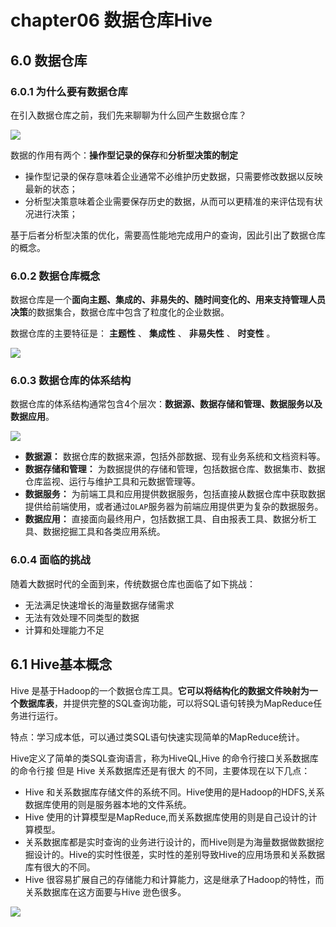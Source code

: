 # chapter06 数据仓库Hive

## 6.0 数据仓库

### 6.0.1 为什么要有数据仓库

在引入数据仓库之前，我们先来聊聊为什么回产生数据仓库？

![](https://gitee.com/shenhao-stu/Big-Data/raw/master/doc_imgs/ch6.0.1.png)

数据的作用有两个：**操作型记录的保存**和**分析型决策的制定**

- 操作型记录的保存意味着企业通常不必维护历史数据，只需要修改数据以反映最新的状态；
- 分析型决策意味着企业需要保存历史的数据，从而可以更精准的来评估现有状况进行决策；

基于后者分析型决策的优化，需要高性能地完成用户的查询，因此引出了数据仓库的概念。

### 6.0.2 数据仓库概念

数据仓库是一个**面向主题、集成的、非易失的、随时间变化的、用来支持管理人员决策**的数据集合，数据仓库中包含了粒度化的企业数据。

数据仓库的主要特征是： **主题性** 、 **集成性** 、 **非易失性** 、 **时变性** 。

![](https://gitee.com/shenhao-stu/Big-Data/raw/master/doc_imgs/ch6.0.2_1.png)

### 6.0.3 数据仓库的体系结构

数据仓库的体系结构通常包含4个层次：**数据源、数据存储和管理、数据服务以及数据应用**。

![](https://gitee.com/shenhao-stu/Big-Data/raw/master/doc_imgs/ch6.0.3.png)

* **数据源：** 数据仓库的数据来源，包括外部数据、现有业务系统和文档资料等。
* **数据存储和管理：** 为数据提供的存储和管理，包括数据仓库、数据集市、数据仓库监视、运行与维护工具和元数据管理等。
* **数据服务：** 为前端工具和应用提供数据服务，包括直接从数据仓库中获取数据提供给前端使用，或者通过`OLAP`服务器为前端应用提供更为复杂的数据服务。
* **数据应用：** 直接面向最终用户，包括数据工具、自由报表工具、数据分析工具、数据挖掘工具和各类应用系统。

### 6.0.4 面临的挑战

随着大数据时代的全面到来，传统数据仓库也面临了如下挑战：

- 无法满足快速增长的海量数据存储需求
- 无法有效处理不同类型的数据
- 计算和处理能力不足

## 6.1 Hive基本概念

Hive 是基于Hadoop的一个数据仓库工具。**它可以将结构化的数据文件映射为一个数据库表**，并提供完整的SQL查询功能，可以将SQL语句转换为MapReduce任务进行运行。

特点：学习成本低，可以通过类SQL语句快速实现简单的MapReduce统计。

Hive定义了简单的类SQL查询语言，称为HiveQL,Hive 的命令行接口关系数据库的命令行接 但是 Hive 关系数据库还是有很大
的不同，主要体现在以下几点：

- Hive 和关系数据库存储文件的系统不同。Hive使用的是Hadoop的HDFS,关系数据库使用的则是服务器本地的文件系统。
- Hive 使用的计算模型是MapReduce,而关系数据库使用的则是自己设计的计算模型。
- 关系数据库都是实时查询的业务进行设计的，而Hive则是为海量数据做数据挖掘设计的。Hive的实时性很差，实时性的差别导致Hive的应用场景和关系数据库有很大的不同。
- Hive 很容易扩展自己的存储能力和计算能力，这是继承了Hadoop的特性，而关系数据库在这方面要与Hive 逊色很多。

![](https://gitee.com/shenhao-stu/Big-Data/raw/master/doc_imgs/ch6.1.png)
